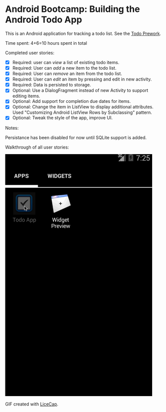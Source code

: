 # Android Bootcamp: Building the Android Todo App

This is an Android application for tracking a todo list. See the [Todo Prework](https://gist.github.com/nesquena/843228e83fdc4f5ddc4e).

Time spent: 4+6=10 hours spent in total

Completed user stories:

 * [x] Required: user can *view* a list of existing todo items.
 * [x] Required: User can *add* a new item to the todo list.
 * [x] Required: User can *remove* an item from the todo list.
 * [x] Required: User can *edit* an item by pressing and edit in new activity.
 * [x] Required: Data is persisted to storage.
 * [x] Optional: Use a DialogFragment instead of new Activity to support editing items.
 * [x] Optional: Add support for completion due dates for items. 
 * [x] Optional: Change the item in ListView to display additional attributes. Used "Customizing Android ListView Rows by Subclassing" pattern.
 * [x] Optional: Tweak the style of the app, improve UI.
 
Notes:

Persistance has been disabled for now until SQLite support is added.

Walkthrough of all user stories:

![Video Walkthrough](anim_todo_app.gif)

GIF created with [LiceCap](http://www.cockos.com/licecap/).

